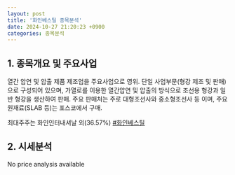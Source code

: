 ```yaml
---
layout: post
title: '화인베스틸 종목분석'
date: 2024-10-27 21:20:23 +0900
categories: 종목분석
---
```


## 1. 종목개요 및 주요사업

열간 압연 및 압출 제품 제조업을 주요사업으로 영위. 단일 사업부문(형강 제조 및 판매)으로 구성되어 있으며, 가열로를 이용한 열간압연 및 압출의 방식으로 조선용 형강과 일반 형강을 생산하여 판매. 주요 판매처는 주로 대형조선사와 중소형조선사 등 이며, 주요 원재료(SLAB 등)는 포스코에서 구매.

최대주주는 화인인터내셔날 외(36.57%)
[#화인베스틸](#)

## 2. 시세분석

No price analysis available
